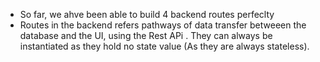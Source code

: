 - So far, we ahve been able to build 4 backend routes perfeclty 
- Routes in the backend refers pathways of data transfer betweeen the database and the UI, using the Rest APi .
They can always be instantiated as they hold no state value (As they are always stateless).
